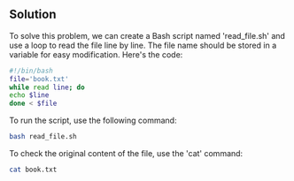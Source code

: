## Solution

To solve this problem, we can create a Bash script named 'read_file.sh' and use a loop to read the file line by line. The file name should be stored in a variable for easy modification. Here's the code:

```bash
#!/bin/bash  
file='book.txt'  
while read line; do  
echo $line  
done < $file
```

To run the script, use the following command:

```bash
bash read_file.sh
```

To check the original content of the file, use the 'cat' command:

```bash
cat book.txt
```

